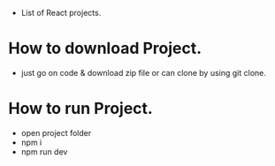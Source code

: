 - List of React projects.

# How to download Project.
- just go on code & download zip file or can clone by using git clone.

# How to run Project.

- open project folder
- npm i
- npm run dev
  

